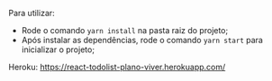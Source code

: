 Para utilizar:

- Rode o comando `yarn install` na pasta raiz do projeto;
- Após instalar as dependências, rode o comando `yarn start` para inicializar o projeto;

Heroku: https://react-todolist-plano-viver.herokuapp.com/